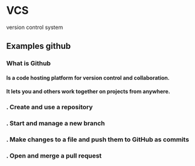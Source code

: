 # VCS
version control system
## Examples github
### What is Github
#### Is a code hosting platform for version control and collaboration. 
#### It lets you and others work together on projects from anywhere.
### . Create and use a repository
### . Start and manage a new branch
### .  Make changes to a file and push them to GitHub as commits
###  . Open and merge a pull request
